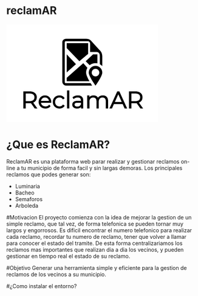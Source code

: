 # reclamAR
![LogoReclamAR](https://github.com/fermartinotti/reclamAR/blob/master/frontend/src/assets/ReclamAR-logo.png "Logo reclamAR")

# ¿Que es ReclamAR?
ReclamAR es una plataforma web parar realizar y gestionar reclamos on-line a tu municipio de forma facil y sin largas demoras.
Los principales reclamos que podes generar son:
  * Luminaria
  * Bacheo
  * Semaforos
  * Arboleda

#Motivacion
El proyecto comienza con la idea de mejorar la gestion de un simple reclamo, que tal vez, de forma telefonica se pueden tornar muy largos y engorrosos. Es dificil encontrar el numero telefonico para realizar cada reclamo, recordar tu numero de reclamo, tener que volver a llamar para conocer el estado del tramite. De esta forma centralizariamos los reclamos mas importantes que realizan dia a dia los vecinos, y pueden gestionar en tiempo real el estado de su reclamo.

#Objetivo
Generar una herramienta simple y eficiente para la gestion de reclamos de los vecinos a su municipio.

#¿Como instalar el entorno?


